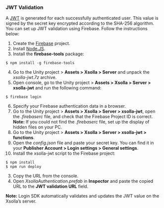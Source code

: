 ### JWT Validation

A [JWT](https://jwt.io/introduction/) is generated for each successfully authenticated user. This value is signed by the secret key encrypted according to the SHA-256 algorithm. You can set up JWT validation using Firebase. Follow the instructions below:
1. Create the [Firebase](https://firebase.google.com/) project.
2. Install [Node.JS](https://nodejs.org/en/).
3. Install the **firebase-tools** package:
```
$ npm install -g firebase-tools
```
4. Go to the Unity project > **Assets > Xsolla > Server** and unpack the *xsolla-jwt.7z* archive.
5. Open console, go to the Unity project > **Assets > Xsolla > Server > xsolla-jwt** and run the following command: 
```
$ firebase login
```
6. Specify your Firebase authentication data in a browser.
7. Go to the Unity project > **Assets > Xsolla > Server > xsolla-jwt**, open the *.firebaserc* file, and check that the Firebase Project ID is correct. **Note:** If you could not find the *.firebaserc* file, set up the display of hidden files on your PC.
8. Go to the Unity project > **Assets > Xsolla > Server > xsolla-jwt > functions**.
1. Open the *config.json* file and paste your secret key. You can find it in your **Publisher Account > Login settings > General settings**.  
2. Install the xsolla-jwt script to the Firebase project:
```
$ npm install
$ npm run deploy
```
3. Copy the URL from the console.
9. Open *XsollaAuthentication.prefab* in **Inspector** and paste the copied URL to the **JWT validation URL** field.

**Note:** Login SDK automatically validates and updates the JWT value on the Xsolla’s server. 
